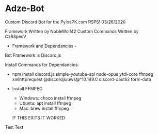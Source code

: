# Adze-Bot

Custom Discord Bot for the PylosPK.com RSPS! 03/26/2020

Framework Written by NobleWolf42
Custom Commands Written by CzRSpecV

- Framework and Dependancies -

Bot Framework is Discord.js

Install Commands for Dependancies:
- npm install discord.js simple-youtube-api node-opus ytdl-core ffmpeg xmlhttprequest @discordjs/uws@^10.149.0 discord-oauth2 form-data
- Install FFMPEG
    - Windows: choco install ffmpeg
    - Ubuntu: apt install ffmpeg
    - Mac: brew install ffmpeg

    IF THIS EXITS IT WORKED

 Test Text 